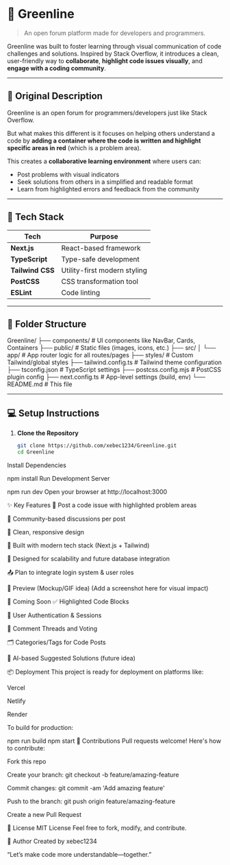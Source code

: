 # 🌿 Greenline

> An open forum platform made for developers and programmers.

Greenline was built to foster learning through visual communication of code challenges and solutions. Inspired by Stack Overflow, it introduces a clean, user-friendly way to **collaborate**, **highlight code issues visually**, and **engage with a coding community**.

---

## 📌 Original Description

Greenline is an open forum for programmers/developers just like Stack Overflow.

But what makes this different is it focuses on helping others understand a code by **adding a container where the code is written and highlight specific areas in red** (which is a problem area).

This creates a **collaborative learning environment** where users can:

- Post problems with visual indicators
- Seek solutions from others in a simplified and readable format
- Learn from highlighted errors and feedback from the community

---

## 🔧 Tech Stack

| Tech            | Purpose                              |
|-----------------|--------------------------------------|
| **Next.js**     | React-based framework                |
| **TypeScript**  | Type-safe development                |
| **Tailwind CSS**| Utility-first modern styling         |
| **PostCSS**     | CSS transformation tool              |
| **ESLint**      | Code linting                         |

---

## 📁 Folder Structure

Greenline/
├── components/ # UI components like NavBar, Cards, Containers
├── public/ # Static files (images, icons, etc.)
├── src/
│ └── app/ # App router logic for all routes/pages
├── styles/ # Custom Tailwind/global styles
├── tailwind.config.ts # Tailwind theme configuration
├── tsconfig.json # TypeScript settings
├── postcss.config.mjs # PostCSS plugin config
├── next.config.ts # App-level settings (build, env)
└── README.md # This file

---

## 💻 Setup Instructions

1. **Clone the Repository**
   ```bash
   git clone https://github.com/xebec1234/Greenline.git
   cd Greenline
Install Dependencies

npm install
Run Development Server

npm run dev
Open your browser at http://localhost:3000

✨ Key Features
📝 Post a code issue with highlighted problem areas

💬 Community-based discussions per post

🎯 Clean, responsive design

🚀 Built with modern tech stack (Next.js + Tailwind)

🔐 Designed for scalability and future database integration

📤 Plan to integrate login system & user roles

📸 Preview (Mockup/GIF idea)
(Add a screenshot here for visual impact)

🧩 Coming Soon
✅ Highlighted Code Blocks

🔐 User Authentication & Sessions

💬 Comment Threads and Voting

🗂️ Categories/Tags for Code Posts

🧠 AI-based Suggested Solutions (future idea)

📦 Deployment
This project is ready for deployment on platforms like:

Vercel

Netlify

Render

To build for production:

npm run build
npm start
🧠 Contributions
Pull requests welcome! Here's how to contribute:

Fork this repo

Create your branch: git checkout -b feature/amazing-feature

Commit changes: git commit -am 'Add amazing feature'

Push to the branch: git push origin feature/amazing-feature

Create a new Pull Request

📝 License
MIT License
Feel free to fork, modify, and contribute.

🙌 Author
Created by xebec1234

“Let’s make code more understandable—together.”
